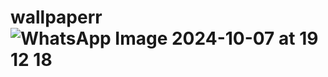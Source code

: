 # wallpaperr![WhatsApp Image 2024-10-07 at 19 12 18](https://github.com/user-attachments/assets/89387a1b-dba5-44dc-a9f5-9a77fa9723a2)
